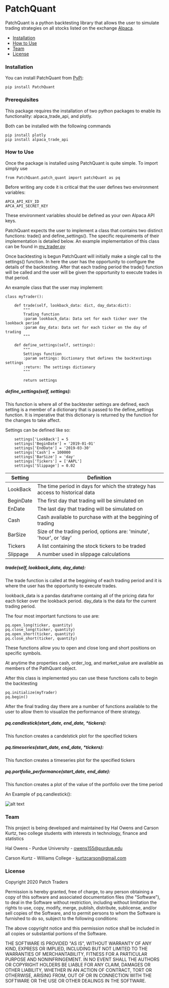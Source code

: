 # PatchQuant
PatchQuant is a python backtesting library that allows the user to simulate trading 
strategies on all stocks listed on the exchange [Alpaca](https://alpaca.markets/).  

- [Installation](#installation)
- [How to Use](#how-to-use)
- [Team](#team)
- [License](#license)

### Installation
You can install PatchQuant from [PyPi](https://pypi.org):
    
    pip install PatchQuant

### Prerequisites
This package requires the installation of two python packages to enable its functionality: alpaca_trade_api, and plotly. 

Both can be installed with the following commands

    pip install plotly
    pip install alpaca_trade_api
    
### How to Use
Once the package is installed using PatchQuant is quite simple. To import simply use
    
    from PatchQuant.patch_quant import patchQuant as pq

Before writing any code it is critical that the user defines two environment variables:
    
    APCA_API_KEY_ID
    APCA_API_SECRET_KEY
    
These environment variables should be defined as your own Alpaca API keys.

PatchQuant expects the user to implement a class that contains two distinct functions: trade() and define_settings().
The specific requirements of their implementation is detailed below. An example implementation of this class can be found
in [my_trader.py](my_trader.py)

Once backtesting is begun PatchQuant will initially
make a single call to the settings() function. In here the user has the opportunity to 
configure the details of the backtesting.
After that each trading period the trade() 
function will be called and the user will be given the opportunity to execute trades
in that period.

An example class that the user may implement:

    class myTrader():

        def trade(self, lookback_data: dict, day_data:dict):
            """
            Trading function
            :param lookback_data: Data set for each ticker over the lookback period
            :param day_data: Data set for each ticker on the day of trading
            """

        def define_settings(self, settings):
            """
            Settings function
            :param settings: Dictionary that defines the backtestings settings
            :return: The settings dictionary
            """
 
            return settings
            
            
##### define_settings(self, settings):
This function is where all of the backtester settings are defined, each setting is a member of a dictionary that is
passed to the define_settings function. It is imperative that this dictionary is returned by the function for the 
changes to take affect.

Settings can be defined like so:

        settings['LookBack'] = 5
        settings['BeginDate'] = '2019-01-01'
        settings['EndDate'] = '2019-03-30'
        settings['Cash'] = 100000
        settings['BarSize'] = 'day'
        settings['Tickers'] = ['AAPL']
        settings['Slippage'] = 0.02
        
| Setting  | Definition |
|----------| -----------------------------------------------------------------------------|
| LookBack | The time period in days for which the strategy has access to historical data | 
| BeginDate| The first day that trading will be simulated on |
| EnDate | The last day that trading will be simulated on |
| Cash | Cash available to purchase with at the beggining of trading |
| BarSize | Size of the trading period, options are: 'minute', 'hour', or 'day' |
| Tickers | A list containing the stock tickers to be traded |
| Slippage| A number used in slippage calculations |
##### trade(self, lookback_data, day_data):
The trade function is called at the beggining of each trading period and it is where the user has 
the opportunity to execute trades. 

lookback_data is a pandas dataframe containg all of the pricing data for each ticker over the lookback period.
day_data is the data for the current trading period.

The four most important functions to use are:
    
    pq.open_long(ticker, quantity)
    pq.close_long(ticker, quantity)
    pq.open_short(ticker, quantity)
    pq.close_short(ticker, quantity)

These functions allow you to open and close long and short positions on specific symbols.

At anytime the properties cash, order_log, and market_value are available as members of the PathQuant object.

After this class is implemented you can use these functions calls to begin the backtesting

    pq.initialize(myTrader)
    pq.begin()

After the final trading day there are a number of functions available to the user to allow them to visualize the performance of there strategy.

##### pq.candlestick(start_date, end_date, \*tickers):
This function creates a candelstick plot for the specified tickers

##### pq.timeseries(start_date, end_date, \*tickers): 
This function creates a timeseries plot for the specified tickers

##### pq.portfolio_performance(start_date, end_date):
This function creates a plot of the value of the portfolio over the time period

An Example of pq.candlestick():

![alt text](https://imgur.com/BEKlRgh.png)

### Team
This project is being developed and maintained by Hal Owens and Carson Kurtz, two college students with interests 
in technology, finance and statistics

Hal Owens - Purdue University - owens155@purdue.edu 

Carson Kurtz - Williams College - kurtzcarson@gmail.com


### License
Copyright 2020 Patch Traders

Permission is hereby granted, free of charge, to any person obtaining a copy of this software and associated documentation files (the "Software"), to deal in the Software without restriction, including without limitation the rights to use, copy, modify, merge, publish, distribute, sublicense, and/or sell copies of the Software, and to permit persons to whom the Software is furnished to do so, subject to the following conditions:

The above copyright notice and this permission notice shall be included in all copies or substantial portions of the Software.

THE SOFTWARE IS PROVIDED "AS IS", WITHOUT WARRANTY OF ANY KIND, EXPRESS OR IMPLIED, INCLUDING BUT NOT LIMITED TO THE WARRANTIES OF MERCHANTABILITY, FITNESS FOR A PARTICULAR PURPOSE AND NONINFRINGEMENT. IN NO EVENT SHALL THE AUTHORS OR COPYRIGHT HOLDERS BE LIABLE FOR ANY CLAIM, DAMAGES OR OTHER LIABILITY, WHETHER IN AN ACTION OF CONTRACT, TORT OR OTHERWISE, ARISING FROM, OUT OF OR IN CONNECTION WITH THE SOFTWARE OR THE USE OR OTHER DEALINGS IN THE SOFTWARE.